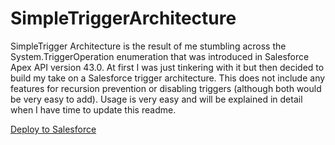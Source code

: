# SimpleTriggerArchitecture
SimpleTrigger Architecture is the result of me stumbling across the System.TriggerOperation enumeration that was introduced in Salesforce Apex API version 43.0. At first I was just tinkering with it but then decided to build my take on a Salesforce trigger architecture. This does not include any features for recursion prevention or disabling triggers (although both would be very easy to add). Usage is very easy and will be explained in detail when I have time to update this readme.

[Deploy to Salesforce](https://githubsfdeploy.herokuapp.com/app/githubdeploy/robert-strunk/SimpleTriggerArchitecture)
